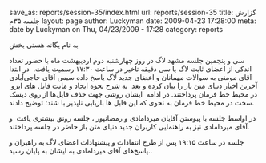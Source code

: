 save_as: reports/session-35/index.html
url: reports/session-35
title: گزارش جلسه  ۳۵‌م
layout: page
author: Luckyman
date: 2009-04-23 17:28:00
meta: date by Luckyman on Thu, 04/23/2009 - 17:28
category: reports

به نام یگانه هستی بخش

سی و پنجمین جلسه مشهد لاگ در روز چهارشنبه دوم اردیبهشت ماه با حضور تعداد اندکی
از اعضای ثابت لاگ با سی دقیقه تاخیر در ساعت ۱۷:۳۰ رسمیت یافت.  در ابتدا آقای
مومنی به سوالات مهمانان و اعضای جدید لاگ پاسخ داده سپس آقای حاجی‌آبادی آخرین
اخبار دنیای متن باز را بیان کرده و بعد  به شرح نحوه ایجاد و مانت فایل های
ایزو  در محیط خط فرمان پرداختند. در ادامه  ایشان روشی جهت حذف فایل‌ها از روی
دیسک سخت در محیط خط فرمان به نحوی که این قابل ها بازیابی ناپذیر با شند؛ توضیح
دادند.


<!--more-->



در اواسط جلسه با پیوستن آقایان میردامادی و رمضانپور ، جلسه رونق بیشتری یافت  و
آقای میردامادی نیز به راهنمایی کاربران جدید دنیای متن باز حاضر در جلسه
پرداختند.

جلسه در ساعت ۱۹:۱۵ پس از طرح انتقادات و پیشنهادات اعضای لاگ به راهبران و
پاسخ‌های آقای میردامادی به ایشان به پایان رسید..
